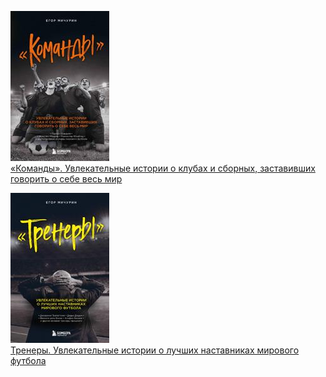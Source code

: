 ![](«Команды».%20Увлекательные%20истории%20о%20клубах%20и%20сборных,%20заставивших%20говорить%20о%20себе%20весь%20мир.jpg)  
[«Команды». Увлекательные истории о клубах и сборных, заставивших говорить о себе весь мир](«Команды».%20Увлекательные%20истории%20о%20клубах%20и%20сборных,%20заставивших%20говорить%20о%20себе%20весь%20мир.md)

![](Тренеры.%20Увлекательные%20истории%20о%20лучших%20наставниках%20мирового%20футбола.jpg)  
[Тренеры. Увлекательные истории о лучших наставниках мирового футбола](Тренеры.%20Увлекательные%20истории%20о%20лучших%20наставниках%20мирового%20футбола.md)
